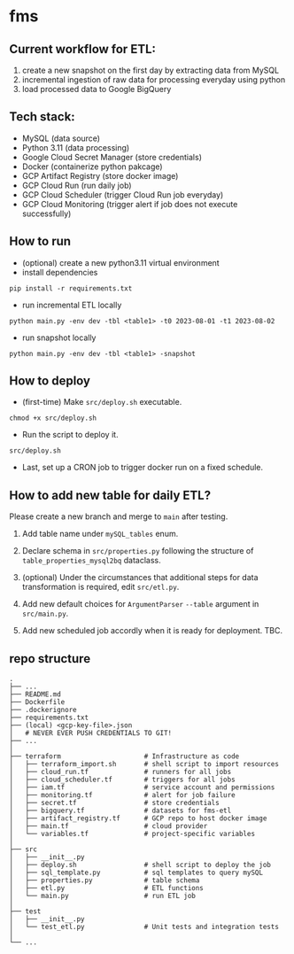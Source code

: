 # fms 

## Current workflow for ETL:

1. create a new snapshot on the first day by extracting data from MySQL
2. incremental ingestion of raw data for processing everyday using python
3. load processed data to Google BigQuery

## Tech stack:
- MySQL (data source)
- Python 3.11 (data processing)
- Google Cloud Secret Manager (store credentials)
- Docker (containerize python pakcage)
- GCP Artifact Registry (store docker image)
- GCP Cloud Run (run daily job)
- GCP Cloud Scheduler (trigger Cloud Run job everyday)
- GCP Cloud Monitoring (trigger alert if job does not execute successfully)

## How to run

- (optional) create a new python3.11 virtual environment
- install dependencies 
```shell
pip install -r requirements.txt
```
- run incremental ETL locally
```shell
python main.py -env dev -tbl <table1> -t0 2023-08-01 -t1 2023-08-02 
```
- run snapshot locally
```shell
python main.py -env dev -tbl <table1> -snapshot
```

## How to deploy

- (first-time) Make `src/deploy.sh` executable.
```shell
chmod +x src/deploy.sh
```
- Run the script to deploy it.
```shell
src/deploy.sh
```
- Last, set up a CRON job to trigger docker run on a fixed schedule.

## How to add new table for daily ETL?

Please create a new branch and merge to `main` after testing.

1. Add table name under `mySQL_tables` enum.

2. Declare schema in `src/properties.py` following the structure of `table_properties_mysql2bq` dataclass.

3. (optional) Under the circumstances that additional steps for data transformation is required, edit `src/etl.py`. 

4. Add new default choices for `ArgumentParser` `--table` argument in `src/main.py`.

5. Add new scheduled job accordly when it is ready for deployment. TBC.

## repo structure
```
.
├── ...
├── README.md
├── Dockerfile
├── .dockerignore
├── requirements.txt
├── (local) <gcp-key-file>.json   
│   # NEVER EVER PUSH CREDENTIALS TO GIT!
├── ...
│
├── terraform                     # Infrastructure as code            
│   ├── terraform_import.sh       # shell script to import resources
│   ├── cloud_run.tf              # runners for all jobs
│   ├── cloud_scheduler.tf        # triggers for all jobs
│   ├── iam.tf                    # service account and permissions
│   ├── monitoring.tf             # alert for job failure
│   ├── secret.tf                 # store credentials
│   ├── bigquery.tf               # datasets for fms-etl
│   ├── artifact_registry.tf      # GCP repo to host docker image  
│   ├── main.tf                   # cloud provider               
│   └── variables.tf              # project-specific variables 
│
├── src                    
│   ├── __init__.py
│   ├── deploy.sh                 # shell script to deploy the job
│   ├── sql_template.py           # sql templates to query mySQL    
│   ├── properties.py             # table schema
│   ├── etl.py                    # ETL functions
│   └── main.py                   # run ETL job
│     
├── test                           
│   ├── __init__.py
│   └── test_etl.py               # Unit tests and integration tests
│
└── ...
```